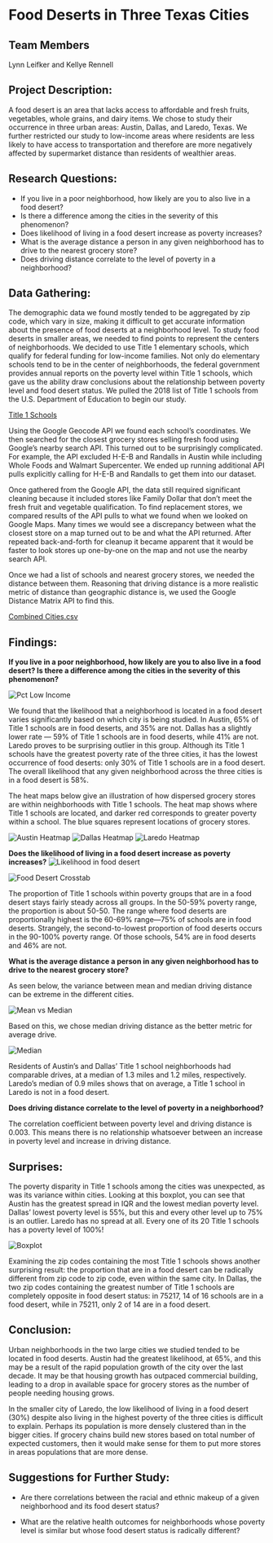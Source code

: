 # Food Deserts in Three Texas Cities

## Team Members

Lynn Leifker and Kellye Rennell


## Project Description:

A food desert is an area that lacks access to affordable and fresh fruits, vegetables, whole grains, and dairy items. We chose to study their occurrence in three urban areas: Austin, Dallas, and Laredo, Texas. We further restricted our study to low-income areas where residents are less likely to have access to transportation and therefore are more negatively affected by supermarket distance than residents of wealthier areas. 

## Research Questions: 

* If you live in a poor neighborhood, how likely are you to also live in a food desert?
* Is there a difference among the cities in the severity of this phenomenon?	
* Does likelihood of living in a food desert increase as poverty increases?
* What is the average distance a person in any given neighborhood has to drive to the nearest grocery store? 
* Does driving distance correlate to the level of poverty in a neighborhood?

## Data Gathering:

The demographic data we found mostly tended to be aggregated by zip code, which vary in size, making it difficult to get accurate information about the presence of food deserts at a neighborhood level. To study food deserts in smaller areas, we needed to find points to represent the centers of neighborhoods. We decided to use Title 1 elementary schools, which qualify for federal funding for low-income families. Not only do elementary schools tend to be in the center of neighborhoods, the federal government provides annual reports on the poverty level within Title 1 schools, which gave us the ability draw conclusions about the relationship between poverty level and food desert status. We pulled the 2018 list of Title 1 schools from the U.S. Department of Education to begin our study. 

[Title 1 Schools](https://github.com/LBBL96/Food-Deserts/blob/master/Datasets/Title%20I%20Schools.pdf)

Using the Google Geocode API we found each school’s coordinates. We then searched for the closest grocery stores selling fresh food using Google’s nearby search API. This turned out to be surprisingly complicated. For example, the API excluded H-E-B and Randalls in Austin while including Whole Foods and Walmart Supercenter. We ended up running additional API pulls explicitly calling for H-E-B and Randalls to get them into our dataset. 

Once gathered from the Google API, the data still required significant cleaning because it included stores like Family Dollar that don’t meet the fresh fruit and vegetable qualification. To find replacement stores, we compared results of the API pulls to what we found when we looked on Google Maps. Many times we would see a discrepancy between what the closest store on a map turned out to be and what the API returned. After repeated back-and-forth for cleanup it became apparent that it would be faster to look stores up one-by-one on the map and not use the nearby search API.

Once we had a list of schools and nearest grocery stores, we needed the distance between them. Reasoning that driving distance is a more realistic metric of distance than geographic distance is, we used the Google Distance Matrix API to find this.

[Combined Cities.csv](https://github.com/LBBL96/Food-Deserts/blob/master/Datasets/Combined_Cities.csv)

## Findings:

**If you live in a poor neighborhood, how likely are you to also live in a food desert? Is there a difference among the cities in the severity of this phenomenon?**

![Pct Low Income](https://github.com/LBBL96/Food-Deserts/blob/master/Images/Percent_Low_Income_Pov_Deserts.png)

We found that the likelihood that a neighborhood is located in a food desert varies significantly based on which city is being studied. In Austin, 65% of Title 1 schools are in food deserts, and 35% are not. Dallas has a slightly lower rate — 59% of Title 1 schools are in food deserts, while 41% are not. Laredo proves to be surprising outlier in this group. Although its Title 1 schools have the greatest poverty rate of the three cities, it has the lowest occurrence of food deserts: only 30% of Title 1 schools are in a food desert. The overall likelihood that any given neighborhood across the three cities is in a food desert is 58%.

The heat maps below give an illustration of how dispersed grocery stores are within neighborhoods with Title 1 schools. The heat map shows where Title 1 schools are located, and darker red corresponds to greater poverty within a school. The blue squares represent locations of grocery stores.

![Austin Heatmap]( https://github.com/LBBL96/Food-Deserts/blob/master/Images/Austin_Heatmap.png)
![Dallas Heatmap](https://github.com/LBBL96/Food-Deserts/blob/master/Images/Dallas_Heatmap.png)
![Laredo Heatmap](https://github.com/LBBL96/Food-Deserts/blob/master/Images/Laredo_Heatmap.png)

**Does the likelihood of living in a food desert increase as poverty increases?**
![Likelihood in food desert]( https://github.com/LBBL96/Food-Deserts/blob/master/Images/Food_Desert_As_Poverty_Increases.png)

![Food Desert Crosstab](https://github.com/LBBL96/Food-Deserts/blob/master/Images/Pov_Group_Crosstab.png)

The proportion of Title 1 schools within poverty groups that are in a food desert stays fairly steady across all groups. In the 50-59% poverty range, the proportion is about 50-50. The range where food deserts are proportionally highest is the 60-69% range—75% of schools are in food deserts. Strangely, the second-to-lowest proportion of food deserts occurs in the 90-100% poverty range. Of those schools, 54% are in food deserts and 46% are not.

**What is the average distance a person in any given neighborhood has to drive to the nearest grocery store?**

As seen below, the variance between mean and median driving distance can be extreme in the different cities. 

![Mean vs Median]( https://github.com/LBBL96/Food-Deserts/blob/master/Images/Mean_vs_Median_Driving_Distance.png)

Based on this, we chose median driving distance as the better metric for average drive.

![Median]( https://github.com/LBBL96/Food-Deserts/blob/master/Images/Median_driving_distance.png)

Residents of Austin’s and Dallas’ Title 1 school neighborhoods had comparable drives, at a median of 1.3 miles and 1.2 miles, respectively. Laredo’s median of 0.9 miles shows that on average, a Title 1 school in Laredo is not in a food desert.


**Does driving distance correlate to the level of poverty in a neighborhood?**


The correlation coefficient between poverty level and driving distance is 0.003. This means there is no relationship whatsoever between an increase in poverty level and increase in driving distance.


## Surprises:

The poverty disparity in Title 1 schools among the cities was unexpected, as was its variance within cities. Looking at this boxplot, you can see that Austin has the greatest spread in IQR and the lowest median poverty level. Dallas’ lowest poverty level is 55%, but this and every other level up to 75% is an outlier. Laredo has no spread at all. Every one of its 20 Title 1 schools has a poverty level of 100%!

![Boxplot](https://github.com/LBBL96/Food-Deserts/blob/master/Images/Boxplot_Title_1_Poverty.png)

Examining the zip codes containing the most Title 1 schools shows another surprising result: the proportion that are in a food desert can be radically different from zip code to zip code, even within the same city. In Dallas, the two zip codes containing the greatest number of Title 1 schools are completely opposite in food desert status: in 75217, 14 of 16 schools are in a food desert, while in 75211, only 2 of 14 are in a food desert.




## Conclusion:

Urban neighborhoods in the two large cities we studied tended to be located in food deserts. Austin had the greatest likelihood, at 65%, and this may be a result of the rapid population growth of the city over the last decade. It may be that housing growth has outpaced commercial building, leading to a drop in available space for grocery stores as the number of people needing housing grows. 

In the smaller city of Laredo, the low likelihood of living in a food desert (30%) despite also living in the highest poverty of the three cities is difficult to explain. Perhaps its population is more densely clustered than in the bigger cities. If grocery chains build new stores based on total number of expected customers, then it would make sense for them to put more stores in areas populations that are more dense.  

## Suggestions for Further Study:

* Are there correlations between the racial and ethnic makeup of a given neighborhood and its food desert status? 

* What are the relative health outcomes for neighborhoods whose poverty level is similar but whose food desert status is radically different? 
